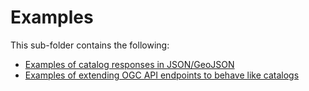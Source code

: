 # Examples

This sub-folder contains the following:

* [Examples of catalog responses in JSON/GeoJSON](json)
* [Examples of extending OGC API endpoints to behave like catalogs](yaml)
